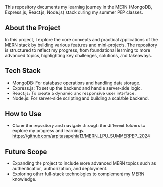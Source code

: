 
This repository documents my learning journey in the MERN (MongoDB, Express.js, React.js, Node.js) stack during my summer PEP classes.

## About the Project
In this project, I explore the core concepts and practical applications of the MERN stack by building various features and mini-projects. The repository is structured to reflect my progress, from foundational learning to more advanced topics, highlighting key challenges, solutions, and takeaways.

## Tech Stack
- MongoDB: For database operations and handling data storage.
- Express.js: To set up the backend and handle server-side logic.
- React.js: To create a dynamic and responsive user interface.
- Node.js: For server-side scripting and building a scalable backend.

## How to Use
- Clone the repository and navigate through the different folders to explore my progress and learnings.
     https://github.com/arpitasapehia13/MERN_LPU_SUMMERPEP_2024
      
## Future Scope
   - Expanding the project to include more advanced MERN topics such as authentication, authorization, and deployment.
   - Exploring other full-stack technologies to complement my MERN knowledge.
